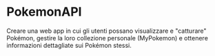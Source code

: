 # PokemonAPI
Creare una web app in cui gli utenti possano visualizzare e "catturare" Pokémon, gestire la loro collezione personale (MyPokemon) e ottenere informazioni dettagliate sui Pokémon stessi.

